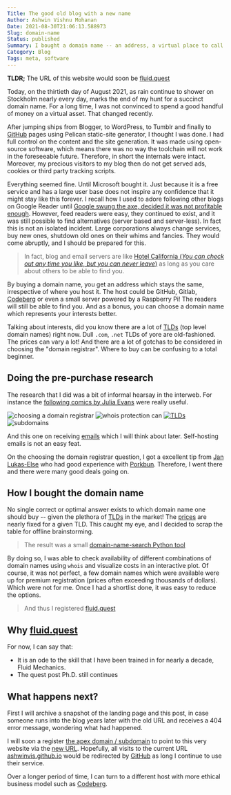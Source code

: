 ```yaml
---
Title: The good old blog with a new name
Author: Ashwin Vishnu Mohanan
Date: 2021-08-30T21:06:13.588973
Slug: domain-name
Status: published
Summary: I bought a domain name -- an address, a virtual place to call it home. The what, the how, the why and all those details for the curious.
Category: Blog
Tags: meta, software
---
```


**TLDR;** The URL of this website would soon be [fluid.quest][blog]

Today, on the thirtieth day of August 2021, as rain continue to shower on
Stockholm nearly every day, marks the end of my hunt for a succinct
domain name. For a long time, I was not convinced to spend a good handful of
money on a virtual asset. That changed recently.

After jumping ships from Blogger, to WordPress, to Tumblr and finally to
[GitHub][GitHub] pages using Pelican static-site generator, I thought I was
done. I had full control on the content and the site generation. It was made
using open-source software, which means there was no way the toolchain will not
work in the foreseeable future. Therefore, in short the internals were intact.
Moreover, my precious visitors to my blog then do not get served ads, cookies
or third party tracking scripts.

Everything seemed fine. Until Microsoft bought it. Just because it is a free
service and has a large user base does not inspire any confidence that it might
stay like this forever. I recall how I used to adore following other blogs on
Google Reader until [Google swung the axe, decided it was not profitable
enough](https://killedbygoogle.com/). However, feed readers were easy, they
continued to exist, and it was still possible to find alternatives (server based
and server-less). In fact this is not an isolated incident. Large corporations
always change services, buy new ones, shutdown old ones on their whims and
fancies. They would come abruptly, and I should be prepared for this.

> In fact, blog and email servers are like
> [Hotel California (*You can check out any time you like, but you can never leave*)][california]
> as long as you care about others to be able to find you.

By buying a domain name, you get an address which stays the same,
irrespective of where you host it. The host could be GitHub, Gitlab,
[Codeberg][codeberg] or even a small server powered by a Raspberry Pi!
The readers will still be able to find you. And as a bonus, you can choose a
domain name which represents your interests better.

Talking about interests, did you know there are a lot of [TLDs][TLDs] (top
level domain names) right now. Dull `.com`, `.net` TLDs of yore are old-fashioned.
The prices can vary a lot! And there are a lot of gotchas to be considered in choosing
the "domain registrar". Where to buy can be confusing to a total beginner.

## Doing the pre-purchase research 

The research that I did was a bit of informal hearsay in the interweb. For instance the [following comics by Julia Evans][b0rk] were really useful.

![choosing a domain registrar](https://wizardzines.com/comics/registrar/registrar.png)
![whois protection can](https://wizardzines.com/comics/domain-privacy/domain-privacy.png)
[![TLDs](https://wizardzines.com/comics/tld/tld.png)][TLDs]
![subdomains](https://wizardzines.com/comics/subdomains/subdomains.png)

And this one on receiving
[emails](https://wizardzines.com/comics/receiving-email/) which I will think
about later. Self-hosting emails is not an easy feat.

On the choosing the domain registrar question, I got a excellent tip from
[Jan Lukas-Else](https://jlelse.blog/dev/free-website) who had good experience
with [Porkbun][Porkbun]. Therefore, I went there and there were many good deals
going on.

## How I bought the domain name

No single correct or optimal answer exists to which domain name one should buy
-- given the plethora of [TLDs][TLDs] in the market! The [prices][prices] are
nearly fixed for a given TLD. This caught my eye, and I decided to scrap the
table for offline brainstorming.

> The result was a small [domain-name-search Python tool](https://codeberg.org/ashwinvis/domain-name-search)

By doing so, I was able to check availability of different combinations of
domain names using `whois` and visualize costs in an interactive plot. Of
course, it was not perfect, a few domain names which were available were up for
premium registration (prices often exceeding thousands of dollars). Which were
not for me.  Once I had a shortlist done, it was easy to reduce the options.

> And thus I registered [fluid.quest][blog]

## Why [fluid.quest][blog]

For now, I can say that:

- It is an ode to the skill that I have been trained in for nearly a decade, Fluid Mechanics.
- The quest post Ph.D. still continues

## What happens next?

First I will archive a snapshot of the landing page and this post, in case
someone runs into the blog years later with the old URL and receives a 404
error message, wondering what had happened.

I will soon a register [the apex domain / subdomain][subdomain] to point to this
very website via the [new URL][blog]. Hopefully, all visits to the current URL
[ashwinvis.github.io](https://ashwinvis.github.io) would be redirected by
[GitHub][GitHub] as long I continue to use their service.

Over a longer period of time, I can turn to a different host with more ethical
business model such as [Codeberg][codeberg].

[blog]: https://fluid.quest
[GitHub]: https://pages.github.com/
[subdomain]: https://docs.github.com/en/pages/configuring-a-custom-domain-for-your-github-pages-site/about-custom-domains-and-github-pages 
[codeberg]: https://codeberg.page/
[TLDs]:https://en.wikipedia.org/wiki/List_of_Internet_top-level_domains 
[california]: https://genius.com/37517]
[b0rk]: https://wizardzines.com
[Porkbun]: https://porkbun.com
[prices]: https://porkbun.com/products/domains
